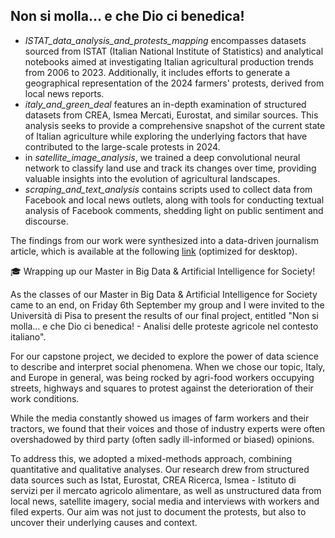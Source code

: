 ## Non si molla… e che Dio ci benedica!
- *ISTAT_data_analysis_and_protests_mapping* encompasses datasets sourced from ISTAT (Italian National Institute of Statistics) and analytical notebooks aimed at investigating Italian agricultural production trends from 2006 to 2023. Additionally, it includes efforts to generate a geographical representation of the 2024 farmers' protests, derived from local news reports.
- *italy_and_green_deal* features an in-depth examination of structured datasets from CREA, Ismea Mercati, Eurostat, and similar sources. This analysis seeks to provide a comprehensive snapshot of the current state of Italian agriculture while exploring the underlying factors that have contributed to the large-scale protests in 2024.
- in *satellite_image_analysis*, we trained a deep convolutional neural network to classify land use and track its changes over time, providing valuable insights into the evolution of agricultural landscapes.
- *scraping_and_text_analysis* contains scripts used to collect data from Facebook and local news outlets, along with tools for conducting textual analysis of Facebook comments, shedding light on public sentiment and discourse.

The findings from our work were synthesized into a data-driven journalism article, which is available at the following [link](https://rconti95.github.io/g6-2024-website/) (optimized for desktop).

🎓 Wrapping up our Master in Big Data & Artificial Intelligence for Society!

As the classes of our Master in Big Data & Artificial Intelligence for Society came to an end, on Friday 6th September my group and I were invited to the Università di Pisa to present the results of our final project, entitled "Non si molla... e che Dio ci benedica! - Analisi delle proteste agricole nel contesto italiano".

For our capstone project, we decided to explore the power of data science to describe and interpret social phenomena. When we chose our topic, Italy, and Europe in general, was being rocked by agri-food workers occupying streets, highways and squares to protest against the deterioration of their work conditions. 

While the media constantly showed us images of farm workers and their tractors, we found that their voices and those of industry experts were often overshadowed by third party (often sadly ill-informed or biased) opinions.

To address this, we adopted a mixed-methods approach, combining quantitative and qualitative analyses. Our research drew from structured data sources such as Istat, Eurostat, CREA Ricerca, Ismea - Istituto di servizi per il mercato agricolo alimentare, as well as unstructured data from local news, satellite imagery, social media and interviews with workers and filed experts. Our aim was not just to document the protests, but also to uncover their underlying causes and context.
